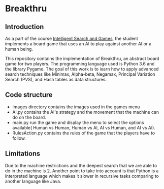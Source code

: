 # Breakthru

## Introduction
As a part of the course [Intelligent Search and Games](https://www.maastrichtuniversity.nl/meta/414419/intelligent-search-games), the student implements a board game that uses an AI to play against another AI or a human being.

This repository contains the implementation of Breakthru, an abstract board game for two players. The programming language used is Python 3.6 and the library Pygame. The goal of this work is to learn how to apply advanced search techniques like Minimax, Alpha-beta, Negamax, Principal Variation Search (PVS), and Hash tables as data structures.


## Code structure
- Images directory contains the images used in the games menu
- AI.py contains the AI's strategy and the movement that the machine can do on the board.
- main.py run the game and display the menu to select the options available( Human vs Human, Human vs AI, AI vs Human, and AI vs AI).
- RulesAction.py contains the rules of the game that the players have to follow.



## Limitations
Due to the machine restrictions and the deepest search that we are able to do in the machine is 2. Another point to take into account is that Python is a interpreted language which makes it slower in recursive tasks comparing to another language like Java.
